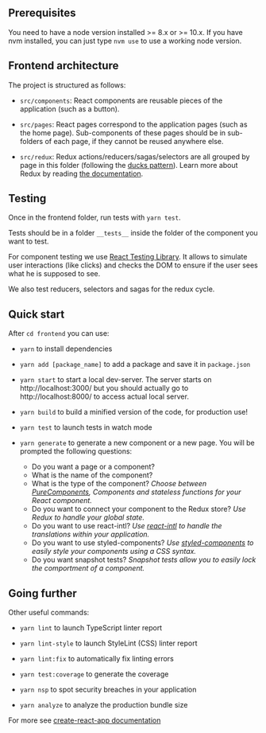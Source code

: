 ## Prerequisites

You need to have a node version installed >= 8.x or >= 10.x.
If you have nvm installed, you can just type `nvm use` to use a working node version.

## Frontend architecture

The project is structured as follows:

- `src/components`: React components are reusable pieces of the application (such as a button).

- `src/pages`: React pages correspond to the application pages (such as the home page). Sub-components of these pages should be in sub-folders of each page, if they cannot be reused anywhere else.

- `src/redux`: Redux actions/reducers/sagas/selectors are all grouped by page in this folder (following the [ducks pattern](https://medium.freecodecamp.org/scaling-your-redux-app-with-ducks-6115955638be)). Learn more about Redux by reading [the documentation](https://redux.js.org/basics).

## Testing

Once in the frontend folder, run tests with `yarn test`.

Tests should be in a folder `__tests__` inside the folder of the component you want to test.

For component testing we use [React Testing Library](https://testing-library.com/docs/react-testing-library/intro). It allows to simulate user interactions (like clicks) and checks the DOM to ensure if the user sees what he is supposed to see.

We also test reducers, selectors and sagas for the redux cycle.

## Quick start

After `cd frontend` you can use:

- `yarn` to install dependencies

- `yarn add [package_name]` to add a package and save it in `package.json`

- `yarn start` to start a local dev-server. The server starts on http://localhost:3000/ but you should actually go to http://localhost:8000/ to access actual local server.

- `yarn build` to build a minified version of the code, for production use!

- `yarn test` to launch tests in watch mode

- `yarn generate` to generate a new component or a new page. You will be prompted the following questions:

  - Do you want a page or a component?
  - What is the name of the component?
  - What is the type of the component? _Choose between [PureComponents](https://codeburst.io/when-to-use-component-or-purecomponent-a60cfad01a81), Components and stateless functions for your React component._
  - Do you want to connect your component to the Redux store? _Use Redux to handle your global state._
  - Do you want to use react-intl? _Use [react-intl](https://github.com/yahoo/react-intl/wiki/Components) to handle the translations within your application._
  - Do you want to use styled-components? _Use [styled-components](https://github.com/styled-components/styled-components) to easily style your components using a CSS syntax._
  - Do you want snapshot tests? _Snapshot tests allow you to easily lock the comportment of a component._

## Going further

Other useful commands:

- `yarn lint` to launch TypeScript linter report

- `yarn lint-style` to launch StyleLint (CSS) linter report

- `yarn lint:fix` to automatically fix linting errors

- `yarn test:coverage` to generate the coverage

- `yarn nsp` to spot security breaches in your application

- `yarn analyze` to analyze the production bundle size

For more see [create-react-app documentation](https://github.com/facebookincubator/create-react-app)

